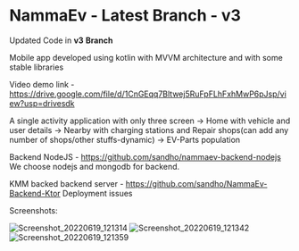 # NammaEv - Latest Branch - v3

Updated Code in **v3** **Branch**

Mobile app developed using kotlin with MVVM architecture and with some stable libraries

Video demo link - https://drive.google.com/file/d/1CnGEqq7Bltwej5RuFpFLhFxhMwP6pJsp/view?usp=drivesdk

A single activity application with only three screen
  -> Home with vehicle and user details
  -> Nearby with charging stations and Repair shops(can add any number of shops/other stuffs-dynamic)
  -> EV-Parts population

Backend NodeJS - https://github.com/sandho/nammaev-backend-nodejs
We choose nodejs and mongodb for backend.

KMM backed backend server - https://github.com/sandho/NammaEv-Backend-Ktor
Deployment issues

Screenshots:

![Screenshot_20220619_121314](https://user-images.githubusercontent.com/45493343/174469199-a707ec66-ed6b-4c77-98c4-55b34ed59bad.png)
![Screenshot_20220619_121342](https://user-images.githubusercontent.com/45493343/174469203-1e76b3d6-8c10-4d1b-80aa-c048f624a7e3.png)
![Screenshot_20220619_121359](https://user-images.githubusercontent.com/45493343/174469204-81b41b90-504e-4932-a7e3-65ad239fd6c4.png)
